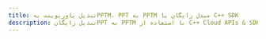 ---title: تبدیل پاورپوینت بهPPTM، PPT به PPTM مبدل رایگان یا C++ SDKdescription: تبدیل رایگانPPT به PPTM با استفاده از C++ Cloud APIs & SDK. همچنین اسناد Microsoft PowerPoint را در Cloud ایجاد، ویرایش و رندر کنید.---